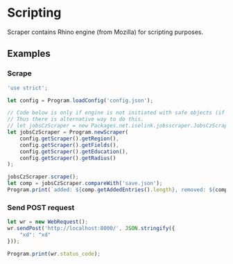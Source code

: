 # Scripting

Scraper contains Rhino engine (from Mozilla) for scripting purposes.

## Examples

### Scrape
```js
'use strict';

let config = Program.loadConfig('config.json');

// Code below is only if engine is not initiated with safe objects (if I decide to change this in the future)
// Thus there is alternative way to do this.
// let jobsCzScraper = new Packages.net.iselink.jobsscraper.JobsCzScraper('praha', [''], 'high', 40);
let jobsCzScraper = Program.newScraper(
    config.getScraper().getRegion(),
    config.getScraper().getFields(),
    config.getScraper().getEducation(),
    config.getScraper().getRadius()
);

jobsCzScraper.scrape();
let comp = jobsCzScraper.compareWith('save.json');
Program.print(`added: ${comp.getAddedEntries().length}, removed: ${comp.getAddedEntries().length}`);
```

### Send POST request

```js
let wr = new WebRequest();
wr.sendPost('http://localhost:8000/', JSON.stringify({
    "xd": "xd"
}));

Program.print(wr.status_code);
```